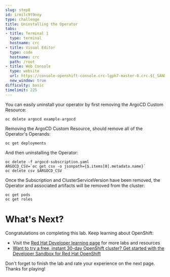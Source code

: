 ```yaml
---
slug: step8
id: irmilc9t9nny
type: challenge
title: Uninstalling the Operator
tabs:
- title: Terminal 1
  type: terminal
  hostname: crc
- title: Visual Editor
  type: code
  hostname: crc
  path: /root
- title: Web Console
  type: website
  url: https://console-openshift-console.crc-lgph7-master-0.crc.${_SANDBOX_ID}.instruqt.io
  new_window: true
difficulty: basic
timelimit: 225
---
```

You can easily uninstall your operator by first removing the ArgoCD Custom Resource:

```
oc delete argocd example-argocd
```


Removing the ArgoCD Custom Resource, should remove all of the Operator's Operands:

```
oc get deployments
```


And then uninstalling the Operator:

```
oc delete -f argocd-subscription.yaml
ARGOCD_CSV=`oc get csv -o jsonpath={$.items[0].metadata.name}`
oc delete csv $ARGOCD_CSV
```



Once the Subscription and ClusterServiceVersion have been removed, the Operator and associated artifacts will be removed from the cluster:

```
oc get pods
oc get roles
```

# What's Next?

Congratulations on completing this lab. Keep learning about OpenShift:

* Visit the [Red Hat Developer learning page](https://developers.redhat.com/learn) for more labs and resources
* [Want to try a free, instant 30-day OpenShift cluster? Get started with the Developer Sandbox for Red Hat OpenShift](https://developers.redhat.com/developer-sandbox)

Don't forget to finish the lab and rate your experience on the next page. Thanks for playing!